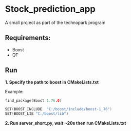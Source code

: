 # Stock_prediction_app
A small project as part of the technopark program

## Requirements:
* Boost
* QT

## Run
**1. Specify the path to boost in CMakeLists.txt**

Example:
```C++
find_package(Boost 1.76.0)

SET(BOOST_INCLUDE  "C:/boost/include/boost-1_76")
SET(BOOST_LIB "C:/boost/lib")
```

**2. Run server_short.py, wait ~20s then run CMakeLists.txt**

